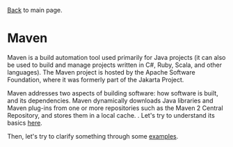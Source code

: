 [Back](../README.md) to main page.

# Maven

Maven is a build automation tool used primarily for Java projects (it can also be used to build and manage projects written in C#, Ruby, Scala, and other languages). 
The Maven project is hosted by the Apache Software Foundation, where it was formerly part of the Jakarta Project.

Maven addresses two aspects of building software: how software is built, and its dependencies. 
Maven dynamically downloads Java libraries and Maven plug-ins from one or more repositories such as the Maven 2 Central Repository, and stores them in a local cache. .
Let's try to understand its basics [here](https://www.udemy.com/course/maven-quick-start/).

Then, let's try to clarify something through some [examples](src/test/java/test).
